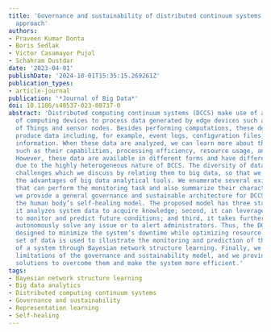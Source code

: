 ```yaml
---
title: 'Governance and sustainability of distributed continuum systems: a big data
  approach'
authors:
- Praveen Kumar Donta
- Boris Sedlak
- Victor Casamayor Pujol
- Schahram Dustdar
date: '2023-04-01'
publishDate: '2024-10-01T15:35:15.269261Z'
publication_types:
- article-journal
publication: '*Journal of Big Data*'
doi: 10.1186/s40537-023-00737-0
abstract: 'Distributed computing continuum systems (DCCS) make use of a vast number
  of computing devices to process data generated by edge devices such as the Internet
  of Things and sensor nodes. Besides performing computations, these devices also
  produce data including, for example, event logs, configuration files, network management
  information. When these data are analyzed, we can learn more about the devices,
  such as their capabilities, processing efficiency, resource usage, and failure prediction.
  However, these data are available in different forms and have different attributes
  due to the highly heterogeneous nature of DCCS. The diversity of data poses various
  challenges which we discuss by relating them to big data, so that we can utilize
  the advantages of big data analytical tools. We enumerate several existing tools
  that can perform the monitoring task and also summarize their characteristics. Further,
  we provide a general governance and sustainable architecture for DCCS, which reflects
  the human body’s self-healing model. The proposed model has three stages: first,
  it analyzes system data to acquire knowledge; second, it can leverage the knowledge
  to monitor and predict future conditions; and third, it takes further actions to
  autonomously solve any issue or to alert administrators. Thus, the DCCS model is
  designed to minimize the system’s downtime while optimizing resource usage. A small
  set of data is used to illustrate the monitoring and prediction of the performance
  of a system through Bayesian network structure learning. Finally, we discuss the
  limitations of the governance and sustainability model, and we provide possible
  solutions to overcome them and make the system more efficient.'
tags:
- Bayesian network structure learning
- Big data analytics
- Distributed computing continuum systems
- Governance and sustainability
- Representation learning
- Self-healing
---
```

